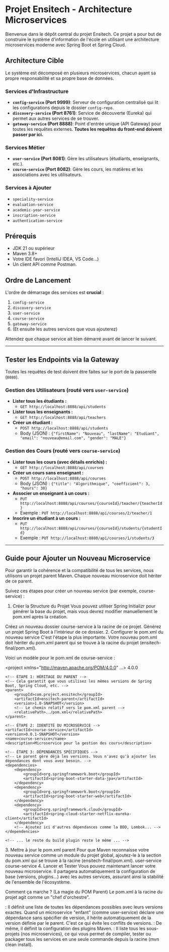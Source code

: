 # Projet Ensitech - Architecture Microservices

Bienvenue dans le dépôt central du projet Ensitech. Ce projet a pour but de construire le système d'information de l'école en utilisant une architecture microservices moderne avec Spring Boot et Spring Cloud.

## Architecture Cible

Le système est décomposé en plusieurs microservices, chacun ayant sa propre responsabilité et sa propre base de données.

### Services d'Infrastructure

*   **`config-service` (Port 9999)**: Serveur de configuration centralisé qui lit les configurations depuis le dossier `config-repo`.
*   **`discovery-service` (Port 8761)**: Service de découverte (Eureka) qui permet aux autres services de se trouver.
*   **`gateway-service` (Port 8888)**: Point d'entrée unique (API Gateway) pour toutes les requêtes externes. **Toutes les requêtes du front-end doivent passer par ici.**

### Services Métier

*   **`user-service` (Port 8081)**: Gère les utilisateurs (étudiants, enseignants, etc.).
*   **`course-service` (Port 8082)**: Gère les cours, les matières et les associations avec les utilisateurs.

### Services à Ajouter

*   `speciality-service`
*   `evaluation-service`
*   `academic-year-service`
*   `inscription-service`
*   `authentication-service`

## Prérequis

*   JDK 21 ou supérieur
*   Maven 3.8+
*   Votre IDE favori (IntelliJ IDEA, VS Code...)
*   Un client API comme Postman.

## Ordre de Lancement

L'ordre de démarrage des services est **crucial** :
1.  `config-service`
2.  `discovery-service`
3.  `user-service`
4.  `course-service`
5.  `gateway-service`
6.  (Et ensuite les autres services que vous ajouterez)

Attendez que chaque service ait bien démarré avant de lancer le suivant.

---

## Tester les Endpoints via la Gateway

Toutes les requêtes de test doivent être faites sur le port de la passerelle (`8080`).

### Gestion des Utilisateurs (routé vers `user-service`)

*   **Lister tous les étudiants :**
    *   `GET http://localhost:8888/api/students`
*   **Lister tous les enseignants :**
    *   `GET http://localhost:8888/api/teachers`
*   **Créer un étudiant :**
    *   `POST http://localhost:8888/api/students`
    *   Body (JSON) : `{"firstName": "Nouveau", "lastName": "Etudiant", "email": "nouveau@email.com", "gender": "MALE"}`

### Gestion des Cours (routé vers `course-service`)

*   **Lister tous les cours (avec détails enrichis) :**
    *   `GET http://localhost:8888/api/courses`
*   **Créer un cours sans enseignant :**
    *   `POST http://localhost:8888/api/courses`
    *   Body (JSON) : `{"title": "Algorithmique", "coefficient": 3, "hours": 30}`
*   **Associer un enseignant à un cours :**
    *   `PUT http://localhost:8888/api/courses/{courseId}/teacher/{teacherId}`
    *   Exemple : `PUT http://localhost:8888/api/courses/2/teacher/1`
*   **Inscrire un étudiant à un cours :**
    *   `PUT http://localhost:8888/api/courses/{courseId}/students/{studentId}`
    *   Exemple : `PUT http://localhost:8880/api/courses/1/students/3`

---

## Guide pour Ajouter un Nouveau Microservice

Pour garantir la cohérence et la compatibilité de tous les services, nous utilisons un projet parent Maven. Chaque nouveau microservice doit hériter de ce parent.

Suivez ces étapes pour créer un nouveau service (par exemple, course-service) :

1. Créer la Structure du Projet
   Vous pouvez utiliser Spring Initializr pour générer la base du projet, mais vous devrez modifier manuellement le pom.xml après la création.

Créez un nouveau dossier course-service à la racine de ce projet.
Générez un projet Spring Boot à l'intérieur de ce dossier.
2. Configurer le pom.xml du nouveau service
   C'est l'étape la plus importante. Votre nouveau pom.xml doit hériter du pom.xml parent qui se trouve à la racine du projet (ensitech-final/pom.xml).

Voici un modèle pour le pom.xml de course-service :

<?xml version="1.0" encoding="UTF-8"?>
<project xmlns="http://maven.apache.org/POM/4.0.0" ...>
<modelVersion>4.0.0</modelVersion>

    <!-- ÉTAPE 1: HÉRITAGE DU PARENT -->
    <!-- Cela garantit que vous utilisez les mêmes versions de Spring Boot, Spring Cloud, etc. -->
    <parent>
        <groupId>com.project.ensitech</groupId>
        <artifactId>ensitech-parent</artifactId>
        <version>1.0-SNAPSHOT</version>
        <!-- Le chemin relatif vers le pom.xml parent -->
        <relativePath>../pom.xml</relativePath>
    </parent>

    <!-- ÉTAPE 2: IDENTITÉ DU MICROSERVICE -->
    <artifactId>course-service</artifactId>
    <version>0.0.1-SNAPSHOT</version>
    <name>course-service</name>
    <description>Microservice pour la gestion des cours</description>

    <!-- ÉTAPE 3: DÉPENDANCES SPÉCIFIQUES -->
    <!-- Le parent gère déjà les versions. Vous n'avez qu'à ajouter les dépendances dont vous avez besoin. -->
    <dependencies>
        <dependency>
            <groupId>org.springframework.boot</groupId>
            <artifactId>spring-boot-starter-data-jpa</artifactId>
        </dependency>
        <dependency>
            <groupId>org.springframework.boot</groupId>
            <artifactId>spring-boot-starter-web</artifactId>
        </dependency>
        <dependency>
            <groupId>org.springframework.cloud</groupId>
            <artifactId>spring-cloud-starter-netflix-eureka-client</artifactId>
        </dependency>
        <!-- Ajoutez ici d'autres dépendances comme la BDD, Lombok... -->
    </dependencies>

    <!-- ... le reste du build plugin reste le même ... -->
</project>
3. Mettre à jour le pom.xml parent
Pour que Maven reconnaisse votre nouveau service comme un module du projet global, ajoutez-le à la section <modules> du pom.xml qui se trouve à la racine (ensitech-final/pom.xml).

<!-- Dans ensitech-final/pom.xml -->
<modules>
    <module>user-service</module>
    <!-- Ajoutez votre nouveau service ici -->
    <module>course-service</module>
</modules>
4. Lancer et Tester
Vous pouvez maintenant lancer votre nouveau microservice. Il partagera automatiquement la configuration de base (versions, plugins...) avec les autres services, assurant ainsi la stabilité de l'ensemble de l'écosystème.

Comment ça marche ? (La magie du POM Parent)
Le pom.xml à la racine du projet agit comme un "chef d'orchestre".

<dependencyManagement>: Il définit une liste de toutes les dépendances possibles avec leurs versions exactes. Quand un microservice "enfant" (comme user-service) déclare une dépendance sans spécifier de version, il hérite automatiquement de la version définie par le parent. C'est ce qui évite les conflits de versions.
<pluginManagement>: De même, il définit la configuration des plugins Maven.
<modules>: Il liste tous les sous-projets (nos microservices), ce qui vous permet de compiler, tester ou packager tous les services en une seule commande depuis la racine (mvn clean install).